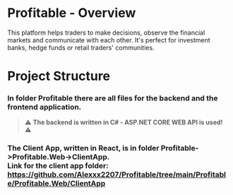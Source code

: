 # Profitable - Overview
This platform helps traders to make decisions, observe the financial markets and communicate with each other. It's perfect for investment banks, hedge funds or retail traders' communities.

# Project Structure
### In folder Profitable there are all files for the backend and the frontend application.

> :warning: **The backend is written in C# - ASP.NET CORE WEB API is used!** :warning:

### **The Client App, written in React, is in folder Profitable->Profitable.Web->ClientApp. <br />Link for the client app folder: https://github.com/Alexxx2207/Profitable/tree/main/Profitable/Profitable.Web/ClientApp** ###
